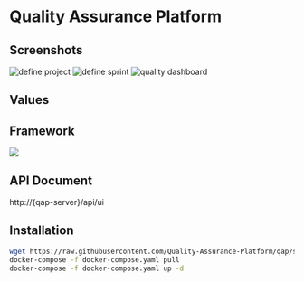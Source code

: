 # Quality Assurance Platform

## Screenshots

![define project](specs/project.png)
![define sprint](specs/sprint.png)
![quality dashboard](specs/dashboard.png)

## Values

## Framework
![](specs/framework.png)

## API Document
http://{qap-server}/api/ui

## Installation
```bash
wget https://raw.githubusercontent.com/Quality-Assurance-Platform/qap/svc/docker-compose.yaml
docker-compose -f docker-compose.yaml pull
docker-compose -f docker-compose.yaml up -d
```

